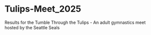 # Tulips-Meet_2025
Results for the Tumble Through the Tulips - An adult gymnastics meet hosted by the Seattle Seals
